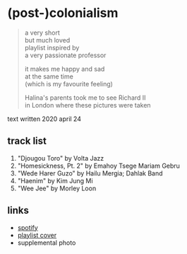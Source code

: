 # (post-)colonialism

> a very short  
> but much loved  
> playlist inspired by  
> a very passionate professor
>
> it makes me happy and sad  
> at the same time  
> (which is my favourite feeling)
>
> Halina's parents took me to see Richard II  
> in London where these pictures were taken

text written 2020 april 24

## track list

1. "Djougou Toro" by Volta Jazz
2. "Homesickness, Pt. 2" by Emahoy Tsege Mariam Gebru
3. "Wede Harer Guzo" by Hailu Mergia; Dahlak Band
4. "Haenim" by Kim Jung Mi
5. "Wee Jee" by Morley Loon

## links

- [spotify](https://open.spotify.com/playlist/1oyZ8kcUperTx4qLbx6vPA)
- [playlist cover](./cover.jpeg)
- supplemental photo
